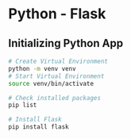 # Python - Flask

## Initializing Python App

```bash
# Create Virtual Environment
python -m venv venv
# Start Virtual Environment
source venv/bin/activate

# Check installed packages
pip list

# Install Flask
pip install flask
```
